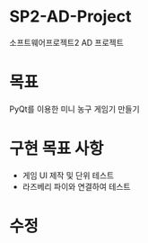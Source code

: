 # SP2-AD-Project
소프트웨어프로젝트2 AD 프로젝트

# 목표
PyQt를 이용한 미니 농구 게임기 만들기

# 구현 목표 사항
 * 게임 UI 제작 및 단위 테스트
 * 라즈베리 파이와 연결하여 테스트

# 수정
